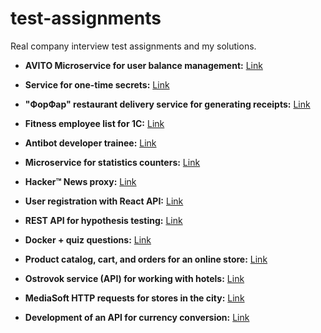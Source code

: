 # test-assignments
Real company interview test assignments and my solutions.

- **AVITO Microservice for user balance management:** [Link](https://github.com/[your-link])

- **Service for one-time secrets:** [Link](https://github.com/[your-link])

- **"ФорФар" restaurant delivery service for generating receipts:** [Link](https://github.com/[your-link])

- **Fitness employee list for 1C:** [Link](https://github.com/[your-link])

- **Antibot developer trainee:** [Link](https://github.com/[your-link])

- **Microservice for statistics counters:** [Link](https://github.com/[your-link])

- **Hacker™ News proxy:** [Link](https://github.com/[your-link])

- **User registration with React API:** [Link](https://github.com/[your-link])

- **REST API for hypothesis testing:** [Link](https://github.com/[your-link])

- **Docker + quiz questions:** [Link](https://github.com/[your-link])

- **Product catalog, cart, and orders for an online store:** [Link](https://github.com/[your-link])

- **Ostrovok service (API) for working with hotels:** [Link](https://github.com/[your-link])

- **MediaSoft HTTP requests for stores in the city:** [Link](https://github.com/[your-link])

- **Development of an API for currency conversion:** [Link](https://github.com/[your-link])
